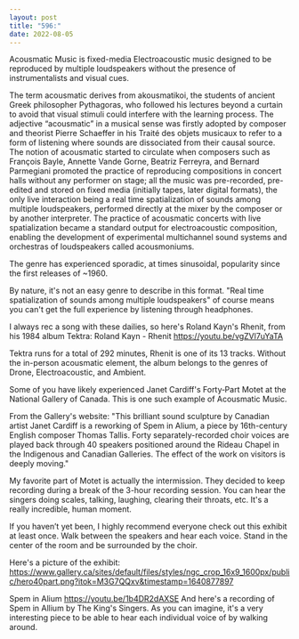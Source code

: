 ```yaml
---
layout: post
title: "596:"
date: 2022-08-05
---
```


Acousmatic Music is fixed-media Electroacoustic music designed to be reproduced by multiple loudspeakers without the presence of instrumentalists and visual cues.

The term acousmatic derives from akousmatikoi, the students of ancient Greek philosopher Pythagoras, who followed his lectures beyond a curtain to avoid that visual stimuli could interfere with the learning process. The adjective “acousmatic” in a musical sense was firstly adopted by composer and theorist Pierre Schaeffer in his Traité des objets musicaux to refer to a form of listening where sounds are dissociated from their causal source. The notion of acousmatic started to circulate when composers such as François Bayle, Annette Vande Gorne, Beatriz Ferreyra, and Bernard Parmegiani promoted the practice of reproducing compositions in concert halls without any performer on stage; all the music was pre-recorded, pre-edited and stored on fixed media (initially tapes, later digital formats), the only live interaction being a real time spatialization of sounds among multiple loudspeakers, performed directly at the mixer by the composer or by another interpreter. The practice of acousmatic concerts with live spatialization became a standard output for electroacoustic composition, enabling the development of experimental multichannel sound systems and orchestras of loudspeakers called acousmoniums.

The genre has experienced sporadic, at times sinusoidal, popularity since the first releases of ~1960.

By nature, it's not an easy genre to describe in this format. "Real time spatialization of sounds among multiple loudspeakers" of course means you can't get the full experience by listening through headphones.

I always rec a song with these dailies, so here's Roland Kayn's Rhenit, from his 1984 album Tektra:
 Roland Kayn - Rhenit
https://youtu.be/vgZVl7uYaTA


Tektra runs for a total of 292 minutes, Rhenit is one of its 13 tracks. Without the in-person acousmatic element, the album belongs to the genres of Drone, Electroacoustic, and Ambient.

Some of you have likely experienced Janet Cardiff's Forty‑Part Motet at the National Gallery of Canada. This is one such example of Acousmatic Music.

From the Gallery's website: "This brilliant sound sculpture by Canadian artist Janet Cardiff is a reworking of Spem in Alium, a piece by 16th-century English composer Thomas Tallis. Forty separately-recorded choir voices are played back through 40 speakers positioned around the Rideau Chapel in the Indigenous and Canadian Galleries. The effect of the work on visitors is deeply moving."

My favorite part of Motet is actually the intermission. They decided to keep recording during a break of the 3-hour recording session. You can hear the singers doing scales, talking, laughing, clearing their throats, etc. It's a really incredible, human moment.

If you haven’t yet been, I highly recommend everyone check out this exhibit at least once. Walk between the speakers and hear each voice. Stand in the center of the room and be surrounded by the choir.


Here's a picture of the exhibit:
https://www.gallery.ca/sites/default/files/styles/ngc_crop_16x9_1600px/public/hero40part.png?itok=M3G7QQxv&timestamp=1640877897

 Spem in Alium
https://youtu.be/1b4DR2dAXSE 
And here's a recording of Spem in Allium by The King's Singers. As you can imagine, it's a very interesting piece to be able to hear each individual voice of by walking around.
